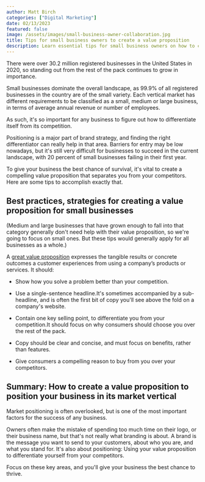 ```yaml
---
author: Matt Birch
categories: ["Digital Marketing"]
date: 02/13/2023
featured: false
image: /assets/images/small-business-owner-collaboration.jpg
title: Tips for small business owners to create a value proposition
description: Learn essential tips for small business owners on how to craft a compelling value proposition that clearly communicates your brand’s unique benefits and sets you apart from the competition.
---
```


There were over 30.2 million registered businesses in the United States in 2020, so standing out from the rest of the pack continues to grow in importance.

Small businesses dominate the overall landscape, as 99.9% of all registered businesses in the country are of the small variety. Each vertical market has different requirements to be classified as a small, medium or large business, in terms of average annual revenue or number of employees.

As such, it's so important for any business to figure out how to differentiate itself from its competition.

Positioning is a major part of brand strategy, and finding the right differentiator can really help in that area. Barriers for entry may be low nowadays, but it's still very difficult for businesses to succeed in the current landscape, with 20 percent of small businesses failing in their first year.

To give your business the best chance of survival, it's vital to create a compelling value proposition that separates you from your competitors. Here are some tips to accomplish exactly that.

## Best practices, strategies for creating a value proposition for small businesses

(Medium and large businesses that have grown enough to fall into that category generally don't need help with their value proposition, so we're going to focus on small ones. But these tips would generally apply for all businesses as a whole.)

A [great value proposition](https://www.helpscout.com/blog/value-proposition-examples/) expresses the tangible results or concrete outcomes a customer experiences from using a company’s products or services. It should:

- Show how you solve a problem better than your competition.

- Use a single-sentence headline.It's sometimes accompanied by a sub-headline, and is often the first bit of copy you'll see above the fold on a company's website.
- Contain one key selling point, to differentiate you from your competition.It should focus on why consumers should choose you over the rest of the pack.
- Copy should be clear and concise, and must focus on benefits, rather than features.
- Give consumers a compelling reason to buy from you over your competitors.

## Summary: How to create a value proposition to position your business in its market vertical

Market positioning is often overlooked, but is one of the most important factors for the success of any business.

Owners often make the mistake of spending too much time on their logo, or their business name, but that's not really what branding is about. A brand is the message you want to send to your customers, about who you are, and what you stand for. It's also about positioning: Using your value proposition to differentiate yourself from your competitors.

Focus on these key areas, and you'll give your business the best chance to thrive.
